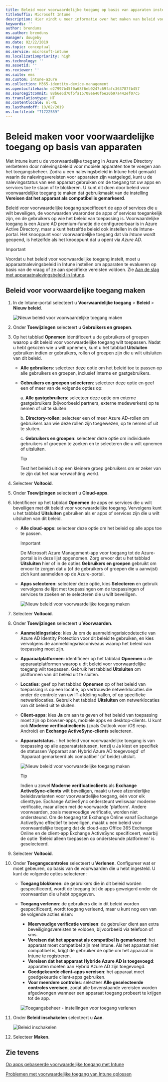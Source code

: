 ```yaml
---
title: Beleid voor voorwaardelijke toegang op basis van apparaten instellen met behulp van Intune
titleSuffix: Microsoft Intune
description: Hier vindt u meer informatie over het maken van beleid voor voorwaardelijke toegang op basis van apparaten met behulp van apparaatnalevingsbeleid van Microsoft Intune en Mobile Application Management (MAM).
keywords: ''
author: brenduns
ms.author: brenduns
manager: dougeby
ms.date: 02/22/2019
ms.topic: conceptual
ms.service: microsoft-intune
ms.localizationpriority: high
ms.technology: ''
ms.assetid: ''
ms.reviewer: ''
ms.suite: ems
ms.custom: intune-azure
ms.collection: M365-identity-device-management
ms.openlocfilehash: e27997b45f0a68f6eb9247c69fafc363787fb457
ms.sourcegitcommit: 88b6e6d70f5fa15708e640f6e20b97a442ef07c5
ms.translationtype: HT
ms.contentlocale: nl-NL
ms.lasthandoff: 10/02/2019
ms.locfileid: "71722589"
---
```

# <a name="create-a-device-based-conditional-access-policy"></a>Beleid maken voor voorwaardelijke toegang op basis van apparaten

Met Intune kunt u de voorwaardelijke toegang in Azure Active Directory verbeteren door nalevingsbeleid voor mobiele apparaten toe te voegen aan het toegangsbeheer. Zodra u een nalevingsbeleid in Intune hebt gemaakt waarin de nalevingsvereisten voor apparaten zijn vastgelegd, kunt u de nalevingsstatus van een apparaat gebruiken om de toegang tot uw apps en services toe te staan of te blokkeren. U kunt dit doen door beleid voor voorwaardelijke toegang te maken dat gebruikmaakt van de instelling **Vereisen dat het apparaat als compatibel is gemarkeerd**.  

Beleid voor voorwaardelijke toegang specificeert de app of services die u wilt beveiligen, de voorwaarden waaronder de apps of services toegankelijk zijn, en de gebruikers op wie het beleid van toepassing is. Voorwaardelijke toegang is een Azure AD premium-functie die configureerbaar is in Azure Active Directory, maar u kunt hetzelfde beleid ook instellen in de Intune-portal. Het knooppunt voor voorwaardelijke toegang dat via *Intune* wordt geopend, is hetzelfde als het knooppunt dat u opent via *Azure AD*.  

> [!IMPORTANT]
> Voordat u het beleid voor voorwaardelijke toegang instelt, moet u apparaatnalevingsbeleid in Intune instellen om apparaten te evalueren op basis van de vraag of ze aan specifieke vereisten voldoen. Zie [Aan de slag met apparaatnalevingsbeleid in Intune](device-compliance-get-started.md).

## <a name="create-conditional-access-policy"></a>Beleid voor voorwaardelijke toegang maken

1. In de Intune-portal selecteert u **Voorwaardelijke toegang** > **Beleid** > **Nieuw beleid**.
   
    ![Nieuw beleid voor voorwaardelijke toegang maken](./media/create-conditional-access-intune/create-ca.png)
 
2. Onder **Toewijzingen** selecteert u **Gebruikers en groepen**. 
3. Op het tabblad **Opnemen** identificeert u de gebruikers of groepen waarop u dit beleid voor voorwaardelijke toegang wilt toepassen. Nadat u hebt gekozen wie u wilt opnemen, kunt u het tabblad **Uitsluiten** gebruiken indien er gebruikers, rollen of groepen zijn die u wilt uitsluiten van dit beleid.  
    - **Alle gebruikers**: selecteer deze optie om het beleid toe te passen op alle gebruikers en groepen, inclusief interne en gastgebruikers.
  
    - **Gebruikers en groepen selecteren**: selecteer deze optie en geef een of meer van de volgende opties op:
  
      a. **Alle gastgebruikers**: selecteer deze optie om externe gastgebruikers (bijvoorbeeld partners, externe medewerkers) op te nemen of uit te sluiten
       
      b. **Directory-rollen**: selecteer een of meer Azure AD-rollen om gebruikers aan wie deze rollen zijn toegewezen, op te nemen of uit te sluiten.
      
      c. **Gebruikers en groepen**: selecteer deze optie om individuele gebruikers of groepen te zoeken en te selecteren die u wilt opnemen of uitsluiten.
     
       > [!TIP]  
       > Test het beleid uit op een kleinere groep gebruikers om er zeker van te zijn dat het naar verwachting werkt.
4. Selecteer **Voltooid**.
5. Onder **Toewijzingen** selecteert u **Cloud-apps**. 
6. Identificeer op het tabblad **Opnemen** de apps en services die u wilt beveiligen met dit beleid voor voorwaardelijke toegang. Vervolgens kunt u het tabblad **Uitsluiten** gebruiken als er apps of services zijn die u wilt uitsluiten van dit beleid.
    - **Alle cloud-apps**: selecteer deze optie om het beleid op alle apps toe te passen.
      > [!IMPORTANT]  
      > De Microsoft Azure Management-app voor toegang tot de Azure-portal is in deze lijst opgenomen. Zorg ervoor dat u het tabblad **Uitsluiten** hier of in de opties **Gebruikers en groepen** gebruikt om ervoor te zorgen dat u (of de gebruikers of groepen die u aanwijst) zich kunt aanmelden op de Azure-portal. 

    - **Apps selecteren**: selecteer deze optie, kies **Selecteren** en gebruik vervolgens de lijst met toepassingen om de toepassingen of services te zoeken en te selecteren die u wilt beveiligen.
    
      ![Nieuw beleid voor voorwaardelijke toegang maken](./media/create-conditional-access-intune/create-ca-select-apps.png)

7. Selecteer **Voltooid**.
8. Onder **Toewijzingen** selecteert u **Voorwaarden**.
    - **Aanmeldingsrisico**: kies Ja om de aanmeldingsrisicodetectie van Azure AD Identity Protection voor dit beleid te gebruiken, en kies vervolgens de aanmeldingsrisiconiveaus waarop het beleid van toepassing moet zijn.
    - **Apparaatplatformen**: identificeer op het tabblad **Opnemen** u de apparaatplatformen waarop u dit beleid voor voorwaardelijke toegang wilt toepassen. Gebruik het tabblad **Uitsluiten** om platformen van dit beleid uit te sluiten.
    - **Locaties**: geef op het tabblad **Opnemen** op of het beleid van toepassing is op een locatie, op vertrouwde netwerklocaties die onder de controle van uw IT-afdeling vallen, of op specifieke netwerklocaties. Gebruik het tabblad **Uitsluiten** om netwerklocaties van dit beleid uit te sluiten. 
    - **Client-apps**: kies **Ja** om aan te geven of het beleid van toepassing moet zijn op browser-apps, mobiele apps en desktop-clients. U kunt ook **Moderne verificatieclients** (zoals Outlook voor iOS resp. Android) en **Exchange ActiveSync-clients** selecteren.
    - **Apparaatstatus.** : het beleid voor voorwaardelijke toegang is van toepassing op alle apparaatstatussen, tenzij u Ja kiest en specifiek de statussen 'Apparaat aan Hybrid Azure AD toegevoegd' of 'Apparaat gemarkeerd als compatibel' (of beide) uitsluit.
    
      ![Nieuw beleid voor voorwaardelijke toegang maken](./media/create-conditional-access-intune/create-ca-device-platforms.png)

      > [!TIP]  
      > Indien u zowel **Moderne verificatieclients** als **Exchange ActiveSync-clients** wilt beveiligen, maakt u twee afzonderlijke beleidsvarianten voor voorwaardelijke toegang, één voor elk clienttype. Exchange ActiveSync ondersteunt weliswaar moderne verificatie, maar alleen met de voorwaarde 'platform'. Andere voorwaarden, zoals meervoudige verificatie, worden niet ondersteund. Om de toegang tot Exchange Online vanaf Exchange ActiveSync effectief te beveiligen, maakt u een beleid voor voorwaardelijke toegang dat de cloud-app Office 365 Exchange Online en de client-app Exchange ActiveSync specificeert, waarbij de optie 'Beleid alleen toepassen op ondersteunde platformen' is geselecteerd.

9. Selecteer **Voltooid**.
10. Onder **Toegangscontroles** selecteert u **Verlenen**. Configureer wat er moet gebeuren, op basis van de voorwaarden die u hebt ingesteld.  U kunt de volgende opties selecteren:
    - **Toegang blokkeren**: de gebruikers die in dit beleid worden gespecificeerd, wordt de toegang tot de apps geweigerd onder de voorwaarden die u hebt opgegeven.
    - **Toegang verlenen**: de gebruikers die in dit beleid worden gespecificeerd, wordt toegang verleend, maar u kunt nog een van de volgende acties eisen:
      - **Meervoudige verificatie vereisen**: de gebruiker dient aan extra beveiligingsvereisten te voldoen, bijvoorbeeld via telefoon of sms.
      - **Vereisen dat het apparaat als compatibel is gemarkeerd**: het apparaat moet compatibel zijn met Intune. Als het apparaat niet compatibel is, krijgt de gebruiker de optie om het apparaat in Intune te registreren. 
      - **Vereisen dat het apparaat Hybride Azure AD is toegevoegd**: apparaten moeten aan Hybrid Azure AD zijn toegevoegd.
      - **Goedgekeurde client-apps vereisen**: het apparaat moet goedgekeurde client-apps gebruiken. 
      - **Voor meerdere controles**: selecteer **Alle geselecteerde controles vereisen**, zodat alle bovenstaande vereisten worden afgedwongen wanneer een apparaat toegang probeert te krijgen tot de app.
    
      ![Toegangsbeheer - instellingen voor toegang verlenen](./media/create-conditional-access-intune/create-ca-grant-access-settings.png)
 
11. Onder **Beleid inschakelen** selecteert u **Aan**.
     
     ![Beleid inschakelen](./media/create-conditional-access-intune/enable-policy.png)

12. Selecteer **Maken**.

## <a name="see-also"></a>Zie tevens
[Op apps gebaseerde voorwaardelijke toegang met Intune](app-based-conditional-access-intune.md)

[Problemen met voorwaardelijke toegang van Intune oplossen](https://support.microsoft.com/help/4456106)
